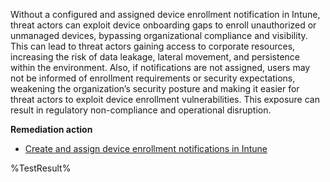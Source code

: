 Without a configured and assigned device enrollment notification in Intune, threat actors can exploit device onboarding gaps to enroll unauthorized or unmanaged devices, bypassing organizational compliance and visibility. This can lead to threat actors gaining access to corporate resources, increasing the risk of data leakage, lateral movement, and persistence within the environment. Also, if notifications are not assigned, users may not be informed of enrollment requirements or security expectations, weakening the organization’s security posture and making it easier for threat actors to exploit device enrollment vulnerabilities. This exposure can result in regulatory non-compliance and operational disruption.

**Remediation action**

- [Create and assign device enrollment notifications in Intune](https://learn.microsoft.com/en-us/intune/intune-service/enrollment/enrollment-notifications)

<!--- Results --->
%TestResult%
